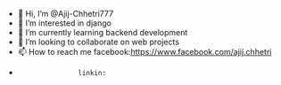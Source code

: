 - 👋 Hi, I’m @Ajij-Chhetri777
- 👀 I’m interested in django
- 🌱 I’m currently learning backend development
- 💞️ I’m looking to collaborate on web projects
- 📫 How to reach me facebook:https://www.facebook.com/ajij.chhetri
-                    linkin:
<!---
Ajij-Chhetri777/Ajij-Chhetri777 is a ✨ special ✨ repository because its `README.md` (this file) appears on your GitHub profile.
You can click the Preview link to take a look at your changes.
--->
